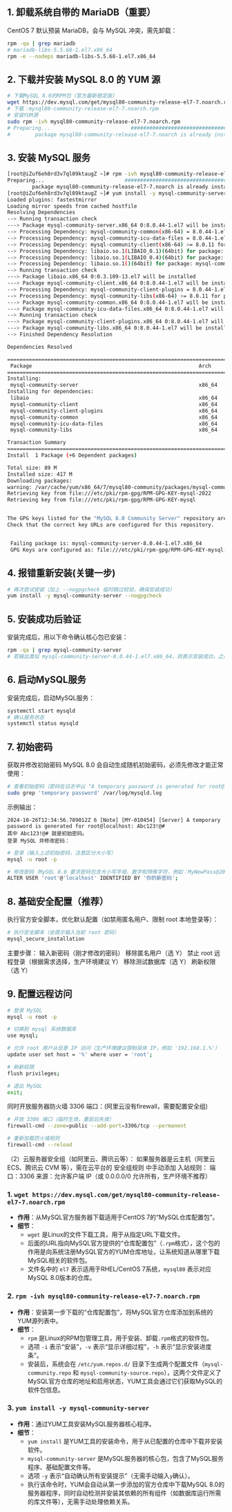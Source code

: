 ## 1. 卸载系统自带的 MariaDB（重要）
CentOS 7 默认预装 MariaDB，会与 MySQL 冲突，需先卸载：
```bash
rpm -qa | grep mariadb
# mariadb-libs-5.5.68-1.el7.x86_64
rpm -e --nodeps mariadb-libs-5.5.68-1.el7.x86_64
```
## 2. 下载并安装 MySQL 8.0 的 YUM 源
```bash
# 下载MySQL 8.0的RPM包（官方最新稳定版）
wget https://dev.mysql.com/get/mysql80-community-release-el7-7.noarch.rpm
# 下载：mysql80-community-release-el7-7.noarch.rpm
# 安装YUM源
sudo rpm -ivh mysql80-community-release-el7-7.noarch.rpm
# Preparing...                          ################################# [100%]
#        package mysql80-community-release-el7-7.noarch is already installed
```
## 3. 安装 MySQL 服务
```bash
[root@iZuf6eh8rd3v7ql09ktaugZ ~]# rpm -ivh mysql80-community-release-el7-7.noarch.rpm
Preparing...                          ################################# [100%]
        package mysql80-community-release-el7-7.noarch is already installed
[root@iZuf6eh8rd3v7ql09ktaugZ ~]# yum install -y mysql-community-server
Loaded plugins: fastestmirror
Loading mirror speeds from cached hostfile
Resolving Dependencies
--> Running transaction check
---> Package mysql-community-server.x86_64 0:8.0.44-1.el7 will be installed
--> Processing Dependency: mysql-community-common(x86-64) = 8.0.44-1.el7 for package: mysql-community-server-8.0.44-1.el7.x86_64
--> Processing Dependency: mysql-community-icu-data-files = 8.0.44-1.el7 for package: mysql-community-server-8.0.44-1.el7.x86_64
--> Processing Dependency: mysql-community-client(x86-64) >= 8.0.11 for package: mysql-community-server-8.0.44-1.el7.x86_64
--> Processing Dependency: libaio.so.1(LIBAIO_0.1)(64bit) for package: mysql-community-server-8.0.44-1.el7.x86_64
--> Processing Dependency: libaio.so.1(LIBAIO_0.4)(64bit) for package: mysql-community-server-8.0.44-1.el7.x86_64
--> Processing Dependency: libaio.so.1()(64bit) for package: mysql-community-server-8.0.44-1.el7.x86_64
--> Running transaction check
---> Package libaio.x86_64 0:0.3.109-13.el7 will be installed
---> Package mysql-community-client.x86_64 0:8.0.44-1.el7 will be installed
--> Processing Dependency: mysql-community-client-plugins = 8.0.44-1.el7 for package: mysql-community-client-8.0.44-1.el7.x86_64
--> Processing Dependency: mysql-community-libs(x86-64) >= 8.0.11 for package: mysql-community-client-8.0.44-1.el7.x86_64
---> Package mysql-community-common.x86_64 0:8.0.44-1.el7 will be installed
---> Package mysql-community-icu-data-files.x86_64 0:8.0.44-1.el7 will be installed
--> Running transaction check
---> Package mysql-community-client-plugins.x86_64 0:8.0.44-1.el7 will be installed
---> Package mysql-community-libs.x86_64 0:8.0.44-1.el7 will be installed
--> Finished Dependency Resolution

Dependencies Resolved

======================================================================================================================================================================================================
 Package                                                      Arch                                 Version                                      Repository                                       Size
======================================================================================================================================================================================================
Installing:
 mysql-community-server                                       x86_64                               8.0.44-1.el7                                 mysql80-community                                65 M
Installing for dependencies:
 libaio                                                       x86_64                               0.3.109-13.el7                               base                                             24 k
 mysql-community-client                                       x86_64                               8.0.44-1.el7                                 mysql80-community                                16 M
 mysql-community-client-plugins                               x86_64                               8.0.44-1.el7                                 mysql80-community                               3.5 M
 mysql-community-common                                       x86_64                               8.0.44-1.el7                                 mysql80-community                               667 k
 mysql-community-icu-data-files                               x86_64                               8.0.44-1.el7                                 mysql80-community                               2.3 M
 mysql-community-libs                                         x86_64                               8.0.44-1.el7                                 mysql80-community                               1.5 M

Transaction Summary
======================================================================================================================================================================================================
Install  1 Package (+6 Dependent packages)

Total size: 89 M
Installed size: 417 M
Downloading packages:
warning: /var/cache/yum/x86_64/7/mysql80-community/packages/mysql-community-server-8.0.44-1.el7.x86_64.rpm: Header V4 RSA/SHA256 Signature, key ID a8d3785c: NOKEY
Retrieving key from file:///etc/pki/rpm-gpg/RPM-GPG-KEY-mysql-2022
Retrieving key from file:///etc/pki/rpm-gpg/RPM-GPG-KEY-mysql


The GPG keys listed for the "MySQL 8.0 Community Server" repository are already installed but they are not correct for this package.
Check that the correct key URLs are configured for this repository.


 Failing package is: mysql-community-server-8.0.44-1.el7.x86_64
 GPG Keys are configured as: file:///etc/pki/rpm-gpg/RPM-GPG-KEY-mysql-2022, file:///etc/pki/rpm-gpg/RPM-GPG-KEY-mysql
```
## 4. 报错重新安装(关键一步)
```bash
# 再次尝试安装（加上 --nogpgcheck 临时跳过校验，确保安装成功）
yum install -y mysql-community-server --nogpgcheck
```
## 5. 安装成功后验证
安装完成后，用以下命令确认核心包已安装：
```bash
rpm -qa | grep mysql-community-server
# 若输出类似 mysql-community-server-8.0.44-1.el7.x86_64，则表示安装成功，之后即可启动
```
## 6. 启动MySQL服务
安装完成后，启动MySQL服务：
```bash
systemctl start mysqld
# 确认服务状态
systemctl status mysqld
```
## 7. 初始密码
获取并修改初始密码
MySQL 8.0 会自动生成随机初始密码，必须先修改才能正常使用：
```bash
# 查看初始密码（密码在日志中以 "A temporary password is generated for root@localhost: " 开头）
sudo grep 'temporary password' /var/log/mysqld.log
```
示例输出：
```plaintext
2024-10-26T12:34:56.789012Z 6 [Note] [MY-010454] [Server] A temporary password is generated for root@localhost: Abc123!@#
其中 Abc123!@# 就是初始密码。
登录 MySQL 并修改密码：
```
```bash
# 登录（输入上述初始密码，注意区分大小写）
mysql -u root -p

# 修改密码（MySQL 8.0 要求密码包含大小写字母、数字和特殊字符，例如：MyNewPass@2024）
ALTER USER 'root'@'localhost' IDENTIFIED BY '你的新密码';
```

## 8. 基础安全配置（推荐）
执行官方安全脚本，优化默认配置（如禁用匿名用户、限制 root 本地登录等）：
```bash
# 执行安全脚本（会提示输入当前 root 密码）
mysql_secure_installation
```
主要步骤：
输入新密码（刚才修改的密码）
移除匿名用户（选 Y）
禁止 root 远程登录（根据需求选择，生产环境建议 Y）
移除测试数据库（选 Y）
刷新权限（选 Y）

## 9. 配置远程访问
```bash
# 登录 MySQL
mysql -u root -p

# 切换到 mysql 系统数据库
use mysql;

# 允许 root 用户从任意 IP 访问（生产环境建议限制具体 IP，例如 '192.168.1.%'）
update user set host = '%' where user = 'root';

# 刷新权限
flush privileges;

# 退出 MySQL
exit;
```
同时开放服务器防火墙 3306 端口：(阿里云没有firewall，需要配置安全组)
```bash
# 开放 3306 端口（临时生效，重启后失效）
firewall-cmd --zone=public --add-port=3306/tcp --permanent

# 重新加载防火墙规则
firewall-cmd --reload
```
（2）云服务器安全组（如阿里云、腾讯云等）：
如果服务器是云主机（阿里云 ECS、腾讯云 CVM 等），需在云平台的 安全组规则 中手动添加 入站规则：
端口：3306
来源：允许客户端 IP（或 0.0.0.0/0 允许所有，生产环境不推荐）

### 1. `wget https://dev.mysql.com/get/mysql80-community-release-el7-7.noarch.rpm`
- **作用**：从MySQL官方服务器下载适用于CentOS 7的“MySQL仓库配置包”。  
- **细节**：  
  - `wget` 是Linux的文件下载工具，用于从指定URL下载文件。  
  - 后面的URL指向MySQL官方提供的“仓库配置包”（`.rpm`格式），这个包的作用是向系统注册MySQL官方的YUM仓库地址，让系统知道从哪里下载MySQL相关的软件包。  
  - 文件名中的 `el7` 表示适用于RHEL/CentOS 7系统，`mysql80` 表示对应MySQL 8.0版本的仓库。  


### 2. `rpm -ivh mysql80-community-release-el7-7.noarch.rpm`
- **作用**：安装第一步下载的“仓库配置包”，将MySQL官方仓库添加到系统的YUM源列表中。  
- **细节**：  
  - `rpm` 是Linux的RPM包管理工具，用于安装、卸载`.rpm`格式的软件包。  
  - 选项 `-i` 表示“安装”，`-v` 表示“显示详细过程”，`-h` 表示“显示安装进度条”。  
  - 安装后，系统会在 `/etc/yum.repos.d/` 目录下生成两个配置文件（`mysql-community.repo` 和 `mysql-community-source.repo`），这两个文件定义了MySQL官方仓库的地址和启用状态，YUM工具会通过它们获取MySQL的软件包信息。  


### 3. `yum install -y mysql-community-server`
- **作用**：通过YUM工具安装MySQL服务器核心程序。  
- **细节**：  
  - `yum install` 是YUM工具的安装命令，用于从已配置的仓库中下载并安装软件。  
  - `mysql-community-server` 是MySQL服务器的核心包，包含了MySQL服务程序、基础配置文件等。  
  - 选项 `-y` 表示“自动确认所有安装提示”（无需手动输入`y`确认）。  
  - 执行该命令时，YUM会自动从第一步添加的官方仓库中下载MySQL 8.0的服务器程序，同时自动检测并安装其依赖的所有组件（如数据库运行所需的库文件等），无需手动处理依赖关系。  

